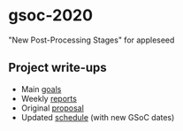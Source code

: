 # gsoc-2020
"New Post-Processing Stages" for appleseed

## Project write-ups
- Main [goals](gsoc-goals.md)
- Weekly [reports](gsoc-weekly.md)
- Original [proposal](gsoc-proposal.md)
- Updated [schedule](gsoc-schedule.md) (with new GSoC dates)